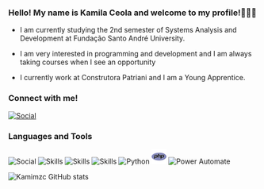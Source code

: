 
### Hello! My name is Kamila Ceola and welcome to my profile!🙋🏻‍♀️ 

- I am currently studying the 2nd semester of Systems Analysis and Development at Fundação Santo André University.
- I am very interested in programming and development and I am always taking courses when I see an opportunity

- I currently work at Construtora Patriani and I am a Young Apprentice.


### Connect with me!
[![Social](https://img.shields.io/badge/LinkedIn-0077B5?style=for-the-badge&logo=linkedin&logoColor=white
)](www.linkedin.com/in/kamila-maluza-ceola-389128253)

### Languages ​​and Tools

![Social](https://img.shields.io/badge/GitHub-100000?style=for-the-badge&logo=github&logoColor=white)
![Skills](https://img.shields.io/badge/HTML-239120?style=for-the-badge&logo=html5&logoColor=white)
![Skills](https://img.shields.io/badge/C-00599C?style=for-the-badge&logo=c&logoColor=white)
![Skills](https://img.shields.io/badge/Microsoft_Office-D83B01?style=for-the-badge&logo=microsoft-office&logoColor=white
)
![Python](https://img.shields.io/badge/python-3670A0?style=for-the-badge&logo=python&logoColor=ffdd54)
<code><img height="30" src="https://raw.githubusercontent.com/github/explore/80688e429a7d4ef2fca1e82350fe8e3517d3494d/topics/php/php.png"></code>
![Power Automate]([https://img.shields.io/badge/python-3670A0?style=for-the-badge&logo=python&logoColor=ffdd54](https://www.google.com/imgres?q=power%20automate&imgurl=https%3A%2F%2Fcdn-public.softwarereviews.com%2Fproduction%2Flogos%2Fofferings%2F7351%2Foriginal%2Fmicrosoft_power_automate_logo.png%3F1710966766&imgrefurl=https%3A%2F%2Fhr.mcleanco.com%2Fsoftware-reviews%2Fproducts%2Fmicrosoft-power-automate%3Fc_id%3D404&docid=edWJvgmtbOOUJM&tbnid=hVpMktFvVmhPzM&vet=12ahUKEwiT1JPbrJGMAxXqrJUCHcBTJ3QQM3oECCcQAA..i&w=800&h=366&hcb=2&ved=2ahUKEwiT1JPbrJGMAxXqrJUCHcBTJ3QQM3oECCcQAA))


![Kamimzc GitHub stats](https://github-readme-stats.vercel.app/api?username=Kamimzc&show_icons=true&theme=radical)

